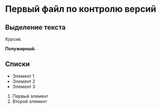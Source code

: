 # Первый файл по контролю версий

## Выделение текста

*Курсив.*

**Полужирный.**

## Списки

* Элемент 1
* Элемент 2
* Элемент 3

1. Первый элемент
2. Второй элемент
